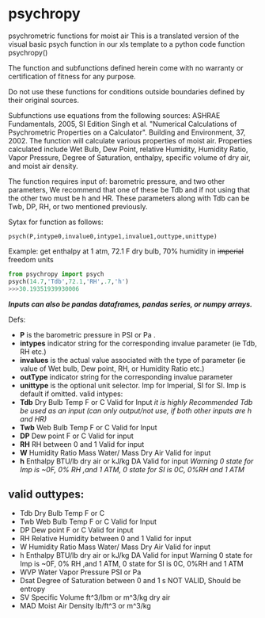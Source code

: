 # psychropy
psychrometric functions for moist air
This is a translated version of the visual basic psych function in our xls template to a python code function psychropy()

The function and subfunctions defined herein come with no warranty or certification of fitness for any purpose.

Do not use these functions for conditions outside boundaries defined by their original sources.  

Subfunctions use equations from the following sources: ASHRAE Fundamentals, 2005, SI Edition Singh et al. "Numerical Calculations of Psychrometric Properties on a Calculator". Building and Environment, 37, 2002. The function will calculate various properties of moist air. Properties calculated include Wet Bulb, Dew Point, relative Humidity, Humidity Ratio, Vapor Pressure, Degree of Saturation, enthalpy, specific volume of dry air, and moist air density.

The function requires input of: barometric pressure, and two other parameters, We recommend that one of these be Tdb and if not using that the other two must be h and HR.  These parameters along with Tdb can be Twb, DP, RH, or two mentioned previously.  

Sytax for function as follows:  

    psych(P,intype0,invalue0,intype1,invalue1,outtype,unittype)  
 
 Example:
 get enthalpy at 1 atm, 72.1 F dry bulb, 70% humidity in ~~imperial~~ freedom units
```python
from psychropy import psych
psych(14.7,'Tdb',72.1,'RH',.7,'h')
>>>30.19351939930006
```

**_Inputs can also be pandas dataframes, pandas series, or numpy arrays._**
 
 Defs:  
 

 - **P** is the barometric pressure in PSI or Pa . 
 - **intypes** indicator string for the corresponding invalue parameter (ie Tdb, RH etc.)
 - **invalues** is the actual value associated with the type of parameter (ie value of Wet bulb, Dew point, RH, or Humidity Ratio etc.)
 - **outType** indicator string for the corresponding invalue parameter 
- **unittype** is the optional unit selector.  Imp for Imperial, SI for SI.
Imp is    default if omitted.    valid intypes:
- **Tdb** Dry Bulb Temp F or C Valid for Input *it is highly    Recommended Tdb be used    as an input (can only output/not use, if both other inputs are h and    HR)*  
- **Twb**    Web Bulb Temp            F or C        Valid for Input    
- **DP**     Dew point                F or C                   Valid for    input     
- **RH**     RH                       between 0 and 1             Valid for input     
- **W**      Humidity Ratio           Mass Water/ Mass    Dry    Air     Valid for input     
- **h**      Enthalpy                    BTU/lb dry    air or kJ/kg DA   Valid for input *Warning 0 state    for Imp is ~0F,    0% RH ,and  1 ATM, 0 state for SI is 0C, 0%RH and    1 ATM*

## valid outtypes:

 - Tdb    Dry Bulb Temp            F or C
 - Twb    Web Bulb Temp            F or C                       Valid for Input 
 - DP     Dew point                F or C                       Valid for input 
 - RH     Relative Humidity        between 0 and 1              Valid for input 
 - W      Humidity Ratio           Mass Water/ Mass Dry Air     Valid for input 
 - h      Enthalpy                 BTU/lb dry air or kJ/kg DA   Valid for input Warning 0 state for Imp is ~0F, 0% RH ,and  1 ATM, 0 state for SI is 0C, 0%RH and 1 ATM 
 - WVP    Water Vapor Pressure     PSI or Pa 
 - Dsat   Degree of Saturation     between 0 and 1 s      NOT VALID, Should be entropy 
 - SV     Specific Volume          ft^3/lbm or m^3/kg dry air 
 - MAD    Moist Air Density        lb/ft^3 or m^3/kg  
